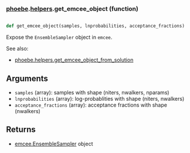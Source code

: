 ### [phoebe](phoebe.md).[helpers](phoebe.helpers.md).get_emcee_object (function)


```py

def get_emcee_object(samples, lnprobabilities, acceptance_fractions)

```



Expose the `EnsembleSampler` object in `emcee`.

See also:
* [phoebe.helpers.get_emcee_object_from_solution](phoebe.helpers.get_emcee_object_from_solution.md)

Arguments
------------
* `samples` (array): samples with shape (niters, nwalkers, nparams)
* `lnprobabilities` (array): log-probablities with shape (niters, nwalkers)
* `acceptance_fractions` (array): acceptance fractions with shape (nwalkers)

Returns
-----------
* [emcee.EnsembleSampler](https://emcee.readthedocs.io/en/stable/user/sampler/#emcee.EnsembleSampler) object

